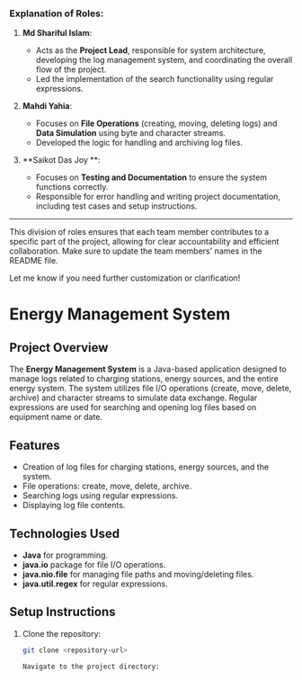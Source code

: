 
### **Explanation of Roles:**

1. **Md Shariful Islam**: 
   - Acts as the **Project Lead**, responsible for system architecture, developing the log management system, and coordinating the overall flow of the project.
   - Led the implementation of the search functionality using regular expressions.
   
2. **Mahdi Yahia**: 
   - Focuses on **File Operations** (creating, moving, deleting logs) and **Data Simulation** using byte and character streams.
   - Developed the logic for handling and archiving log files.

3. **Saikot Das Joy **: 
   - Focuses on **Testing and Documentation** to ensure the system functions correctly.
   - Responsible for error handling and writing project documentation, including test cases and setup instructions.

---

This division of roles ensures that each team member contributes to a specific part of the project, allowing for clear accountability and efficient collaboration. Make sure to update the team members' names in the README file.

Let me know if you need further customization or clarification!




# Energy Management System

## Project Overview

The **Energy Management System** is a Java-based application designed to manage logs related to charging stations, energy sources, and the entire energy system. The system utilizes file I/O operations (create, move, delete, archive) and character streams to simulate data exchange. Regular expressions are used for searching and opening log files based on equipment name or date.

## Features

- Creation of log files for charging stations, energy sources, and the system.
- File operations: create, move, delete, archive.
- Searching logs using regular expressions.
- Displaying log file contents.

## Technologies Used

- **Java** for programming.
- **java.io** package for file I/O operations.
- **java.nio.file** for managing file paths and moving/deleting files.
- **java.util.regex** for regular expressions.

## Setup Instructions

1. Clone the repository:
   ```bash
   git clone <repository-url>

   Navigate to the project directory:



